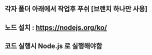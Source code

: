 각자 폴더 아래에서 작업후 푸쉬 [브랜치 하나만 사용] <br>
--
노드 설치 : https://nodejs.org/ko/ <br>
--
코드 실행시 Node.js 로 실행해야함 <br>
--
